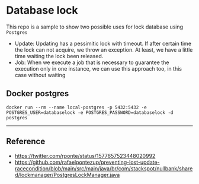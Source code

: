 # Database lock

This repo is a sample to show two possible uses for lock database using `Postgres`
- Update: Updating has a pessimitic lock with timeout. If after certain time the lock can not acquire, we throw an exception. At least, we have a little time waiting the lock been released.
- Job: When we execute a job that is necessary to guarantee the execution only in one instance, we can use this approach too, in this case without waiting

## Docker postgres

```shell
docker run --rm --name local-postgres -p 5432:5432 -e POSTGRES_USER=databaselock -e POSTGRES_PASSWORD=databaselock -d postgres
```

---
## Reference
- https://twitter.com/rponte/status/1577657523448020992
- https://github.com/rafaelpontezup/preventing-lost-update-racecondition/blob/main/src/main/java/br/com/stackspot/nullbank/shared/lockmanager/PostgresLockManager.java